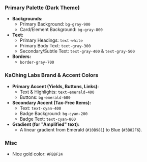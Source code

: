 ### **Primary Palette (Dark Theme)**

* **Backgrounds:**
  * Primary Background: `bg-gray-900`
  * Card/Element Background: `bg-gray-800`
* **Text:**
  * Primary Headings: `text-white`
  * Primary Body Text: `text-gray-300`
  * Secondary/Subtle Text: `text-gray-400` & `text-gray-500`
* **Borders:**
  * `border-gray-700`

### **KaChing Labs Brand & Accent Colors**

* **Primary Accent (Yields, Buttons, Links):**
  * Text & Highlights: `text-emerald-400`
  * Buttons: `bg-emerald-600`
* **Secondary Accent (Tax-Free Items):**
  * Text: `text-cyan-400`
  * Badge Background: `bg-cyan-200`
  * Badge Text: `text-cyan-800`
* **Gradient (for "Amplified" text):**
  * A linear gradient from Emerald (`#10B981`) to Blue (`#3B82F6`).

### **Misc**
  * Nice gold color: `#FBBF24`
